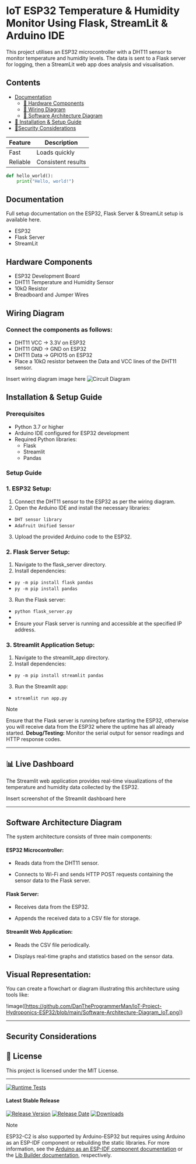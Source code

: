 # IoT ESP32 Temperature & Humidity Monitor Using Flask, StreamLit & Arduino IDE

This project utilises an ESP32 microcontroller with a DHT11 sensor to monitor temperature and humidity levels. The data is sent to a Flask server for logging, then a StreamLit web app does analysis and visualisation.

## Contents
- [Documentation](#Documentation)
  - [🧰 Hardware Components](#Hardware-Components)
  - [🔌 Wiring Diagram](#Wiring-Diagram)
  - [🧠 Software Architecture Diagram](#Software-Architecture-Diagram)
- [🚀 Installation & Setup Guide](#Installation-&-Setup-Guide)
- [🔐Security Considerations](#Security-Considerations)

| Feature   | Description         |
|-----------|---------------------|
| Fast      | Loads quickly       |
| Reliable  | Consistent results  |

```python
def hello_world():
    print("Hello, world!")
```

## Documentation
Full setup documentation on the ESP32, Flask Server & StreamLit setup is available here.
- ESP32
- Flask Server
- StreamLit

##  Hardware Components

- ESP32 Development Board
- DHT11 Temperature and Humidity Sensor
- 10kΩ Resistor
- Breadboard and Jumper Wires

## Wiring Diagram
### Connect the components as follows:

- DHT11 VCC → 3.3V on ESP32
- DHT11 GND → GND on ESP32
- DHT11 Data → GPIO15 on ESP32
- Place a 10kΩ resistor between the Data and VCC lines of the DHT11 sensor.

Insert wiring diagram image here
![Circuit Diagram](images/circuit_diagram.png)


## Installation & Setup Guide
### Prerequisites
- Python 3.7 or higher
- Arduino IDE configured for ESP32 development
- Required Python libraries:
  - Flask
  - Streamlit
  - Pandas

### Setup Guide
### 1. ESP32 Setup:
1. Connect the DHT11 sensor to the ESP32 as per the wiring diagram.
2. Open the Arduino IDE and install the necessary libraries:
  - `DHT sensor library`
  - `Adafruit Unified Sensor`
3. Upload the provided Arduino code to the ESP32.

### 2. Flask Server Setup:
1. Navigate to the flask_server directory.
2. Install dependencies:
  - `py -m pip install flask pandas`
  - `py -m pip install pandas`
3. Run the Flask server:
  - `python flask_server.py`
  - 
- Ensure your Flask server is running and accessible at the specified IP address.

### 3. Streamlit Application Setup:
1. Navigate to the streamlit_app directory.
2. Install dependencies:
  - `py -m pip install streamlit pandas`
3. Run the Streamlit app:
  - `streamlit run app.py`

> [!NOTE]
> Ensure that the Flask server is running before starting the ESP32, otherwise you will receive data from the ESP32 where the uptime has all already started.
> **Debug/Testing:** Monitor the serial output for sensor readings and HTTP response codes.

---

## 📊 Live Dashboard
The Streamlit web application provides real-time visualizations of the temperature and humidity data collected by the ESP32.

Insert screenshot of the Streamlit dashboard here

---

## Software Architecture Diagram
The system architecture consists of three main components:

#### ESP32 Microcontroller:

- Reads data from the DHT11 sensor.

- Connects to Wi-Fi and sends HTTP POST requests containing the sensor data to the Flask server.

#### Flask Server:

- Receives data from the ESP32.

- Appends the received data to a CSV file for storage.

#### Streamlit Web Application:

- Reads the CSV file periodically.

- Displays real-time graphs and statistics based on the sensor data.

## Visual Representation:
You can create a flowchart or diagram illustrating this architecture using tools like:

!image([https://github.com/DanTheProgrammerMan/IoT-Project-Hydroponics-ESP32/blob/main/Software-Architecture-Diagram_IoT.png])

---

## Security Considerations


## 📄 License

This project is licensed under the MIT License.

---

[![Runtime Tests](https://github.com/espressif/arduino-esp32/blob/gh-pages/runtime-tests-results/badge.svg)](https://github.com/espressif/arduino-esp32/blob/gh-pages/runtime-tests-results/RUNTIME_TESTS_REPORT.md)

#### Latest Stable Release

[![Release Version](https://img.shields.io/github/release/espressif/arduino-esp32.svg)](https://github.com/espressif/arduino-esp32/releases/latest/)
[![Release Date](https://img.shields.io/github/release-date/espressif/arduino-esp32.svg)](https://github.com/espressif/arduino-esp32/releases/latest/)
[![Downloads](https://img.shields.io/github/downloads/espressif/arduino-esp32/latest/total.svg)](https://github.com/espressif/arduino-esp32/releases/latest/)


> [!NOTE]
> ESP32-C2 is also supported by Arduino-ESP32 but requires using Arduino as an ESP-IDF component or rebuilding the static libraries.
> For more information, see the [Arduino as an ESP-IDF component documentation](https://docs.espressif.com/projects/arduino-esp32/en/latest/esp-idf_component.html) or the
> [Lib Builder documentation](https://docs.espressif.com/projects/arduino-esp32/en/latest/lib_builder.html), respectively.
